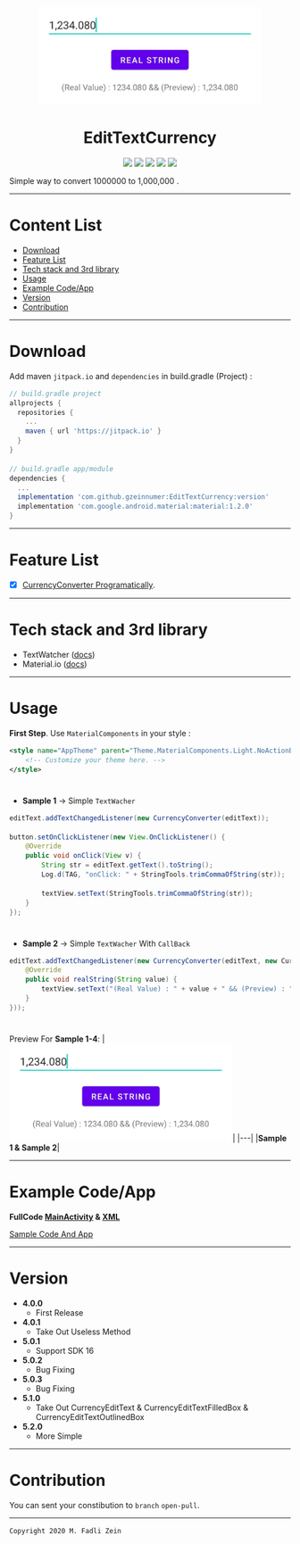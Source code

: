 <p align="center">
  <img src="https://github.com/gzeinnumer/EditTextCurrency/blob/master/preview/example100.jpg" width="400"/>
</p>

<h1 align="center">
    EditTextCurrency
</h1>

<p align="center">
    <a><img src="https://img.shields.io/badge/Version-5.2.1-alpha-brightgreen.svg?style=flat"></a>
    <a><img src="https://img.shields.io/badge/ID-gzeinnumer-blue.svg?style=flat"></a>
    <a><img src="https://img.shields.io/badge/Java-Suport-green?logo=java&style=flat"></a>
    <a><img src="https://img.shields.io/badge/Kotlin-Suport-green?logo=kotlin&style=flat"></a>
    <a href="https://github.com/gzeinnumer"><img src="https://img.shields.io/github/followers/gzeinnumer?label=follow&style=social"></a>
    <br>
    <p>Simple way to convert 1000000 to 1,000,000 .</p>
</p>

---
# Content List
* [Download](#download)
* [Feature List](#feature-list)
* [Tech stack and 3rd library](#tech-stack-and-3rd-library)
* [Usage](#usage)
* [Example Code/App](#example-codeapp)
* [Version](#version)
* [Contribution](#contribution)

---
# Download
Add maven `jitpack.io` and `dependencies` in build.gradle (Project) :
```gradle
// build.gradle project
allprojects {
  repositories {
    ...
    maven { url 'https://jitpack.io' }
  }
}

// build.gradle app/module
dependencies {
  ...
  implementation 'com.github.gzeinnumer:EditTextCurrency:version'
  implementation 'com.google.android.material:material:1.2.0'
}
```

---
# Feature List
- [x] [CurrencyConverter Programatically](#currencyconverter-programatically).

---
# Tech stack and 3rd library
- TextWatcher ([docs](https://developer.android.com/reference/android/text/TextWatcher))
- Material.io ([docs](https://material.io/develop/android/docs/getting-started))

---
# Usage

**First Step**. Use `MaterialComponents` in your style :
```xml
<style name="AppTheme" parent="Theme.MaterialComponents.Light.NoActionBar">
    <!-- Customize your theme here. -->
</style>
```

#
* **Sample 1** -> Simple `TextWacher`
```java
editText.addTextChangedListener(new CurrencyConverter(editText));

button.setOnClickListener(new View.OnClickListener() {
    @Override
    public void onClick(View v) {
        String str = editText.getText().toString();
        Log.d(TAG, "onClick: " + StringTools.trimCommaOfString(str));

        textView.setText(StringTools.trimCommaOfString(str));
    }
});
```

#
* **Sample 2** -> Simple `TextWacher` With `CallBack`
```java
editText.addTextChangedListener(new CurrencyConverter(editText, new CurrencyConverter.StringCallBack() {
    @Override
    public void realString(String value) {
        textView.setText("(Real Value) : " + value + " && (Preview) : " + editText.getText().toString());
    }
}));
```

#
Preview For **Sample 1-4**:
|<img src="https://github.com/gzeinnumer/EditTextCurrency/blob/master/preview/example100.jpg" width="400"/>|
|---|
|**Sample 1 & Sample 2**|

---
# Example Code/App

**FullCode [MainActivity](https://github.com/gzeinnumer/EditTextCurrency/blob/master/app/src/main/java/com/gzeinnumer/edittextcurrency/MainActivity.java)  & [XML](https://github.com/gzeinnumer/EditTextCurrency/blob/master/app/src/main/res/layout/activity_main.xml)**

[Sample Code And App](https://github.com/gzeinnumer/MyLibCurrencyConverterExample)

---
# Version
- **4.0.0**
  - First Release
- **4.0.1**
  - Take Out Useless Method
- **5.0.1**
  - Support SDK 16
- **5.0.2**
  - Bug Fixing
- **5.0.3**
  - Bug Fixing
- **5.1.0**
  - Take Out CurrencyEditText & CurrencyEditTextFilledBox & CurrencyEditTextOutlinedBox
- **5.2.0**
  - More Simple

---
# Contribution
You can sent your constibution to `branch` `open-pull`.

---

```
Copyright 2020 M. Fadli Zein
```
